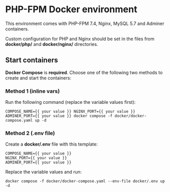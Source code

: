 # PHP-FPM Docker environment
This environment comes with PHP-FPM 7.4, Nginx, MySQL 5.7 and Adminer containers.

Custom configuration for PHP and Nginx should be set in the files from **docker/php/** and **docker/nginx/** directories.

## **Start containers** 
**Docker Compose** is **required**. Choose one of the following two methods to create and start the containers:

### **Method 1 (inline vars)**
Run the following command (replace the variable values first):
```
COMPOSE_NAME={{ your value }} NGINX_PORT={{ your value }} ADMINER_PORT={{ your value }} docker compose -f docker/docker-compose.yaml up -d
```

### **Method 2 (.env file)**
Create a **docker/.env** file with this template:
```
COMPOSE_NAME={{ your value }}
NGINX_PORT={{ your value }}
ADMINER_PORT={{ your value }}
```

Replace the variable values and run:
```
docker compose -f docker/docker-compose.yaml --env-file docker/.env up -d
```
